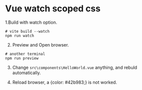# Vue watch scoped css

1.Build with watch option.

```
# vite build --watch
npm run watch
```

2. Preview and Open browser.

```
# another terminal
npm run preview
```

3. Change `src\components\HelloWorld.vue` anything, and rebuld automatically.

4. Reload browser, a {color: #42b983;} is not worked.
